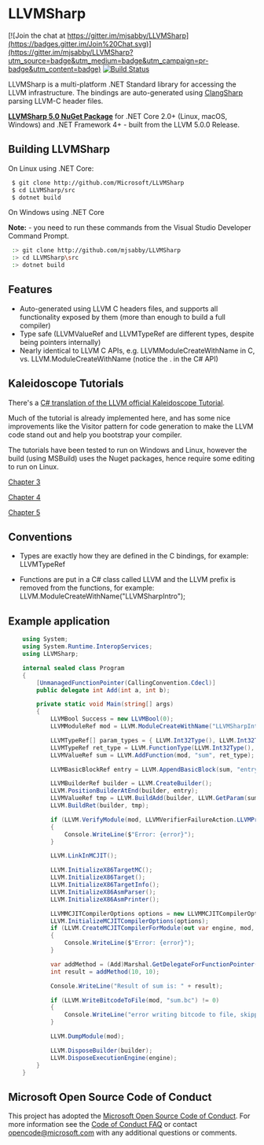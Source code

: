 # LLVMSharp

[![Join the chat at https://gitter.im/mjsabby/LLVMSharp](https://badges.gitter.im/Join%20Chat.svg)](https://gitter.im/mjsabby/LLVMSharp?utm_source=badge&utm_medium=badge&utm_campaign=pr-badge&utm_content=badge)
[![Build Status](https://travis-ci.org/Microsoft/LLVMSharp.svg?branch=master)](https://travis-ci.org/Microsoft/LLVMSharp)

LLVMSharp is a multi-platform .NET Standard library for accessing the LLVM infrastructure. The bindings are auto-generated using [ClangSharp](http://www.clangsharp.org) parsing LLVM-C header files.

[**LLVMSharp 5.0 NuGet Package**](http://www.nuget.org/packages/LLVMSharp/5.0.0) for .NET Core 2.0+ (Linux, macOS, Windows) and .NET Framework 4+ - built from the LLVM 5.0.0 Release.

## Building LLVMSharp

On Linux using .NET Core:

```bash
 $ git clone http://github.com/Microsoft/LLVMSharp
 $ cd LLVMSharp/src
 $ dotnet build
```

On Windows using .NET Core

**Note:** - you need to run these commands from the Visual Studio Developer Command Prompt.

```bash
 :> git clone http://github.com/mjsabby/LLVMSharp
 :> cd LLVMSharp\src
 :> dotnet build
```

## Features

 * Auto-generated using LLVM C headers files, and supports all functionality exposed by them (more than enough to build a full compiler)
 * Type safe (LLVMValueRef and LLVMTypeRef are different types, despite being pointers internally)
 * Nearly identical to LLVM C APIs, e.g. LLVMModuleCreateWithName in C, vs. LLVM.ModuleCreateWithName (notice the . in the C# API)

## Kaleidoscope Tutorials

There's a [C# translation of the LLVM official Kaleidoscope Tutorial](http://ice1000.org/llvm-cs/en/).

Much of the tutorial is already implemented here, and has some nice improvements like the Visitor pattern for code generation to make the LLVM code stand out and help you bootstrap your compiler.

The tutorials have been tested to run on Windows and Linux, however the build (using MSBuild) uses the Nuget packages, hence require some editing to run on Linux.

[Chapter 3](https://github.com/mjsabby/LLVMSharp/tree/master/KaleidoscopeTutorial/Chapter3)

[Chapter 4](https://github.com/mjsabby/LLVMSharp/tree/master/KaleidoscopeTutorial/Chapter4)

[Chapter 5](https://github.com/mjsabby/LLVMSharp/tree/master/KaleidoscopeTutorial/Chapter5)

## Conventions

* Types are exactly how they are defined in the C bindings, for example: LLVMTypeRef

* Functions are put in a C# class called LLVM and the LLVM prefix is removed from the functions, for example: LLVM.ModuleCreateWithName("LLVMSharpIntro");

## Example application

```csharp
    using System;
    using System.Runtime.InteropServices;
    using LLVMSharp;

    internal sealed class Program
    {
        [UnmanagedFunctionPointer(CallingConvention.Cdecl)]
        public delegate int Add(int a, int b);

        private static void Main(string[] args)
        {
            LLVMBool Success = new LLVMBool(0);
            LLVMModuleRef mod = LLVM.ModuleCreateWithName("LLVMSharpIntro");

            LLVMTypeRef[] param_types = { LLVM.Int32Type(), LLVM.Int32Type() };
            LLVMTypeRef ret_type = LLVM.FunctionType(LLVM.Int32Type(), param_types, false);
            LLVMValueRef sum = LLVM.AddFunction(mod, "sum", ret_type);

            LLVMBasicBlockRef entry = LLVM.AppendBasicBlock(sum, "entry");

            LLVMBuilderRef builder = LLVM.CreateBuilder();
            LLVM.PositionBuilderAtEnd(builder, entry);
            LLVMValueRef tmp = LLVM.BuildAdd(builder, LLVM.GetParam(sum, 0), LLVM.GetParam(sum, 1), "tmp");
            LLVM.BuildRet(builder, tmp);

            if (LLVM.VerifyModule(mod, LLVMVerifierFailureAction.LLVMPrintMessageAction, out var error) != Success)
            {
                Console.WriteLine($"Error: {error}");
            }

            LLVM.LinkInMCJIT();

            LLVM.InitializeX86TargetMC();
            LLVM.InitializeX86Target();
            LLVM.InitializeX86TargetInfo();
            LLVM.InitializeX86AsmParser();
            LLVM.InitializeX86AsmPrinter();

            LLVMMCJITCompilerOptions options = new LLVMMCJITCompilerOptions { NoFramePointerElim = 1 };
            LLVM.InitializeMCJITCompilerOptions(options);
            if (LLVM.CreateMCJITCompilerForModule(out var engine, mod, options, out error) != Success)
            {
                Console.WriteLine($"Error: {error}");
            }

            var addMethod = (Add)Marshal.GetDelegateForFunctionPointer(LLVM.GetPointerToGlobal(engine, sum), typeof(Add));
            int result = addMethod(10, 10);

            Console.WriteLine("Result of sum is: " + result);

            if (LLVM.WriteBitcodeToFile(mod, "sum.bc") != 0)
            {
                Console.WriteLine("error writing bitcode to file, skipping");
            }

            LLVM.DumpModule(mod);

            LLVM.DisposeBuilder(builder);
            LLVM.DisposeExecutionEngine(engine);
        }
    }
````

## Microsoft Open Source Code of Conduct

This project has adopted the [Microsoft Open Source Code of Conduct](https://opensource.microsoft.com/codeofconduct/). For more information see the [Code of Conduct FAQ](https://opensource.microsoft.com/codeofconduct/faq/) or contact [opencode@microsoft.com](mailto:opencode@microsoft.com) with any additional questions or comments.

